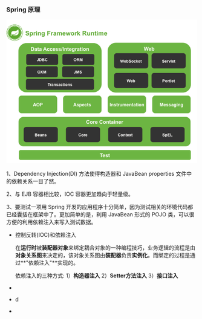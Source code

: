 ### Spring 原理

![Spring的体系结构](Spring-Review.assets/5-1Z606104H1294.gif)

1、Dependency Injection(DI) 方法使得构造器和 JavaBean properties 文件中的依赖关系一目了然。

2、与 EJB 容器相比较，IOC 容器更加趋向于轻量级。

3、要测试一项用 Spring 开发的应用程序十分简单，因为测试相关的环境代码都已经囊括在框架中了。更加简单的是，利用 JavaBean 形式的 POJO 类，可以很方便的利用依赖注入来写入测试数据。

- 控制反转(IOC)和依赖注入

  在**运行时**被**装配器对象**来绑定耦合对象的一种编程技巧，业务逻辑的流程是由**对象关系图**来决定的，该对象关系图由**装配器**负责**实例化**。而绑定的过程是通过**"依赖注入"**实现的。

  依赖注入的三种方式: 1）**构造器注入** 2）**Setter方法注入** 3）**接口注入**

- 

- d

- 



























